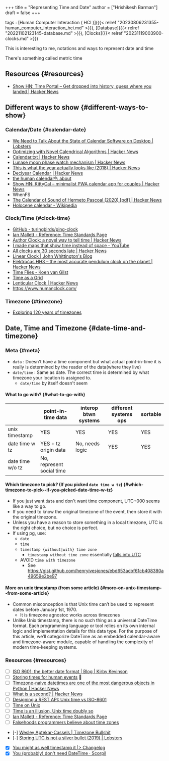 +++
title = "Representing Time and Date"
author = ["Hrishikesh Barman"]
draft = false
+++

tags
: [Human Computer Interaction ( HCI )]({{< relref "20230806231355-human_computer_interaction_hci.md" >}}), [Database]({{< relref "20221102123145-database.md" >}}), [Clocks]({{< relref "20231119003900-clocks.md" >}})


This is interesting to me, notations and ways to represent date and time

There's something called metric time


## Resources {#resources}

-   [Show HN: Time Portal – Get dropped into history, guess where you landed | Hacker News](https://news.ycombinator.com/item?id=43347306)


## Different ways to show {#different-ways-to-show}


### Calendar/Date {#calendar-date}

-   [We Need to Talk About the State of Calendar Software on Desktop | Lobsters](https://lobste.rs/s/fex5ji/we_need_talk_about_state_calendar)
-   [Optimizing with Novel Calendrical Algorithms | Hacker News](https://news.ycombinator.com/item?id=42915723)
-   [Calendar.txt | Hacker News](https://news.ycombinator.com/item?id=43160226)
-   [Lunase moon phase watch mechanism | Hacker News](https://news.ycombinator.com/item?id=42704472)
-   [This is what the year actually looks like (2018) | Hacker News](https://news.ycombinator.com/item?id=37926239)
-   [Deciyear Calendar | Hacker News](https://news.ycombinator.com/item?id=38639415)
-   [the human calendar®: about](https://humancalendar.com/about)
-   [Show HN: KittyCal – minimalist PWA calendar app for couples | Hacker News](https://news.ycombinator.com/item?id=41153712)
-   WhenFS
-   [The Calendar of Sound of Hermeto Pascoal (2020) [pdf] | Hacker News](https://news.ycombinator.com/item?id=41338159)
-   [Holocene calendar - Wikipedia](https://en.wikipedia.org/wiki/Holocene_calendar)


### Clock/Time {#clock-time}

-   [GitHub - turingbirds/ping-clock](https://github.com/turingbirds/ping-clock)
-   [Ian Mallett - Reference: Time Standards Page](https://geometrian.com/programming/reference/timestds/index.php)
-   [Author Clock: a novel way to tell time | Hacker News](https://news.ycombinator.com/item?id=40644960)
-   [I made maps that show time instead of space - YouTube](https://www.youtube.com/watch?v=rC2VQ-oyDG0)
-   [All clocks are 30 seconds late | Hacker News](https://news.ycombinator.com/item?id=42612842)
-   [Linear Clock | John Whittington's Blog](https://engineer.john-whittington.co.uk/electronics/fabrication/mechanical/clock/2021/06/16/linear-clock.html)
-   [Elektročas HH3 – the most accurate pendulum clock on the planet | Hacker News](https://news.ycombinator.com/item?id=42556808)
-   [Time Flies - Koen van Gilst](https://time-flies.koenvangilst.nl/)
-   [Time as a Grid](https://joshleeb.com/posts/gridclock.html)
-   [Lenticular Clock | Hacker News](https://news.ycombinator.com/item?id=41293929)
-   <https://www.humanclock.com/>


### Timezone {#timezone}

-   [Exploring 120 years of timezones](https://blog.scottlogic.com/2021/09/14/120-years-timezone.html)


## Date, Time and Timezone {#date-time-and-timezone}


### Meta {#meta}

-   `data` : Doesn't have a time component but what actual point-in-time it is really is determined by the reader of the data(where they live)
-   `date/time` : Same as date. The correct time is determined by what timezone your location is assigned to.
    -   `date/time` by itself doesn't seem


#### What to go with? {#what-to-go-with}

|                  | point-in-time data        | interop btwn systems | different systems ops | sortable |
|------------------|---------------------------|----------------------|-----------------------|----------|
| unix timestamp   | YES                       | YES                  | YES                   | YES      |
| date time w tz   | YES + tz origin data      | No, needs logic      | YES                   | YES      |
| date time w/o tz | No, represent social time |                      |                       |          |


#### Which timezone to pick? (If you picked `date time w tz`) {#which-timezone-to-pick--if-you-picked-date-time-w-tz}

-   If you just want `date` and don't want time component, UTC+000 seems like a way to go.
-   If you need to know the original timezone of the event, then store it with the original timezone.
-   Unless you have a reason to store something in a local timezone, UTC is the right choice, but no choice is perfect.
-   If using pg, use:
    -   `date`
    -   `time`
    -   `timestamp {without|with} time zone`
        -   `timestamp without time zone` essentially [falls into UTC](https://stackoverflow.com/questions/5876218/difference-between-timestamps-with-without-time-zone-in-postgresql)
    -   AVOID `time with timezone`
        -   See <https://gist.github.com/henryivesjones/ebd653acbf61cb408380a49659e2be97>


#### More on unix timestamp (from some article) {#more-on-unix-timestamp--from-some-article}

-   Common misconception is that Unix time can’t be used to represent dates before January 1st, 1970.
    -   It is timezone agnostoc works across timezones
-   Unlike Unix timestamp, there is no such thing as a universal DateTime format. Each programming language or tool relies on its own internal logic and implementation details for this data type. For the purpose of this article, we’ll categorize DateTime as an embedded calendar-aware and timezone-aware module, capable of handling the complexity of modern time-keeping systems.


### Resources {#resources}

-   [ ] [ISO 8601: the better date format | Blog | Kirby Kevinson](https://kirby.kevinson.org/blog/iso-8601-the-better-date-format/)
-   [ ] [Storing times for human events](https://simonwillison.net/2024/Nov/27/storing-times-for-human-events/?s=35) 🌟
-   [ ] [Timezone-naive datetimes are one of the most dangerous objects in Python | Hacker News](https://news.ycombinator.com/item?id=40977293)
-   [ ] [What is a second? | Hacker News](https://news.ycombinator.com/item?id=42540792)
-   [ ] [Designing a REST API: Unix time vs ISO-8601](https://nickb.dev/blog/designing-a-rest-api-unix-time-vs-iso-8601/)
-   [ ] [Time on Unix](https://venam.nixers.net/blog/unix/2020/05/02/time-on-unix.html)
-   [ ] [Time is an illusion, Unix time doubly so](https://www.netmeister.org/blog/epoch.html)
-   [ ] [Ian Mallett - Reference: Time Standards Page](https://geometrian.com/programming/reference/timestds/index.php)
-   [ ] [Falsehoods programmers believe about time zones](https://www.zainrizvi.io/blog/falsehoods-programmers-believe-about-time-zones/)
-   [-] [Wesley Aptekar-Cassels | Timezone Bullshit](https://blog.wesleyac.com/posts/timezone-bullshit)
-   [-] [Storing UTC is not a silver bullet (2019) | Lobsters](https://lobste.rs/s/5suewc/storing_utc_is_not_silver_bullet_2019)
-   [X] [You might as well timestamp it |&gt; Changelog](https://changelog.com/posts/you-might-as-well-timestamp-it)
-   [X] [You (probably) don't need DateTime · Scorpil](https://scorpil.com/post/you-dont-need-datetime/)
